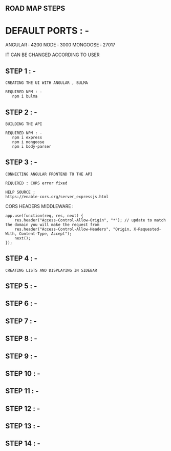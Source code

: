 ##                               ROAD MAP STEPS                    ##

# DEFAULT PORTS : -

  ANGULAR  : 4200
  NODE     : 3000
  MONGOOSE : 27017

  IT CAN BE CHANGED ACCORDING TO USER 
## STEP 1 : -
    CREATING THE UI WITH ANGULAR , BULMA
 
    REQUIRED NPM : -
       npm i bulma

## STEP 2 : -
    BUILDING THE API

    REQUIRED NPM : -
       npm i express 
       npm i mongoose
       npm i body-parser 
## STEP 3 : -
    CONNECTING ANGULAR FRONTEND TO THE API

    REQUIRED : CORS error fixed 

    HELP SOURCE :
    https://enable-cors.org/server_expressjs.html

   CORS HEADERS MIDDLEWARE :

    app.use(function(req, res, next) {
        res.header("Access-Control-Allow-Origin", "*"); // update to match the domain you will make the request from
        res.header("Access-Control-Allow-Headers", "Origin, X-Requested-With, Content-Type, Accept");
        next();
    });

## STEP 4 : -
    CREATING LISTS AND DISPLAYING IN SIDEBAR
## STEP 5 : -

## STEP 6 : -

## STEP 7 : -

## STEP 8 : -

## STEP 9 : -

## STEP 10 : -

## STEP 11 : -

## STEP 12 : -

## STEP 13 : -

## STEP 14 : -


